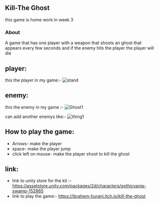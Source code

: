 ## Kill-The Ghost
this game is home work in week 3 
### About
A game that has one player with a weapon that shoots an ghost that appears every few seconds and if the enemy hits the player
the player will die 
## player:
this the player in my game:- 
![stand](https://github.com/user-attachments/assets/47c43b6f-b539-4515-a08e-4a7031f45a89)

## enemy: 
this the enemy in my game :- ![Ghost1](https://github.com/user-attachments/assets/2ef239cb-1c9f-43b6-a9e9-b76f752f70cd)

can add another enemys like:- ![thing1](https://github.com/user-attachments/assets/6528e727-6679-4f02-944e-21177674134c)



## How to play the game:
* Arrows- make the player 
* space- make the player jump
* click left on mouse- make the player shoot to kill the ghost
  
## link:
* link to unity store for the kit :- https://assetstore.unity.com/packages/2d/characters/gothicvania-swamp-152865
* link to play the game:- https://ibrahem-hurani.itch.io/kill-the-ghost
